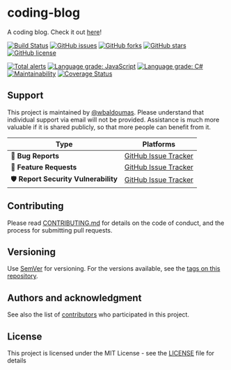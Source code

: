 # coding-blog

A coding blog. Check it out [here](https://wbaldoumas.codes/)!

[![Build Status](https://img.shields.io/endpoint.svg?url=https%3A%2F%2Factions-badge.atrox.dev%2Fwbaldoumas%2Fcoding-blog%2Fbadge%3Fref%3Dmain&style=flat)](https://actions-badge.atrox.dev/wbaldoumas/coding-blog/goto?ref=main)
[![GitHub issues](https://img.shields.io/github/issues/wbaldoumas/coding-blog.svg)](https://github.com/wbaldoumas/coding-blog/issues)
[![GitHub forks](https://img.shields.io/github/forks/wbaldoumas/coding-blog.svg)](https://github.com/wbaldoumas/coding-blog/network)
[![GitHub stars](https://img.shields.io/github/stars/wbaldoumas/coding-blog.svg)](https://github.com/wbaldoumas/coding-blog/stargazers)
[![GitHub license](https://img.shields.io/github/license/wbaldoumas/coding-blog.svg)](https://github.com/wbaldoumas/coding-blog/blob/main/LICENSE)

[![Total alerts](https://img.shields.io/lgtm/alerts/g/wbaldoumas/coding-blog.svg?logo=lgtm&logoWidth=18)](https://lgtm.com/projects/g/wbaldoumas/coding-blog/alerts/)
[![Language grade: JavaScript](https://img.shields.io/lgtm/grade/javascript/g/wbaldoumas/coding-blog.svg?logo=lgtm&logoWidth=18)](https://lgtm.com/projects/g/wbaldoumas/coding-blog/context:javascript)
[![Language grade: C#](https://img.shields.io/lgtm/grade/csharp/g/wbaldoumas/coding-blog.svg?logo=lgtm&logoWidth=18)](https://lgtm.com/projects/g/wbaldoumas/coding-blog/context:csharp)
[![Maintainability](https://api.codeclimate.com/v1/badges/9189fd933b39c21a49bb/maintainability)](https://codeclimate.com/github/wbaldoumas/coding-blog/maintainability)
[![Coverage Status](https://coveralls.io/repos/github/wbaldoumas/coding-blog/badge.svg?branch=main)](https://coveralls.io/github/wbaldoumas/coding-blog?branch=main)

## Support

This project is maintained by [@wbaldoumas](https://github.com/wbaldoumas). Please understand that individual support via email will not be provided. Assistance is much more valuable if it is shared publicly, so that more people can benefit from it.

| Type                                  | Platforms                                                            |
| ------------------------------------- | -------------------------------------------------------------------- |
| 🚨 **Bug Reports**                    | [GitHub Issue Tracker](https://github.com/wbaldoumas/coding-blog/issues) |
| 🎁 **Feature Requests**               | [GitHub Issue Tracker](https://github.com/wbaldoumas/coding-blog/issues) |
| 🛡 **Report Security Vulnerability** | [GitHub Issue Tracker](https://github.com/wbaldoumas/coding-blog/issues) |

## Contributing

Please read [CONTRIBUTING.md](CONTRIBUTING.md) for details on the code of conduct, and the process for submitting pull requests.

## Versioning

Use [SemVer](http://semver.org/) for versioning. For the versions available, see the [tags on this repository](https://github.com/wbaldoumas/coding-blog/tags).

## Authors and acknowledgment

See also the list of [contributors](https://github.com/wbaldoumas/coding-blog/graphs/contributors) who participated in this project.

## License

This project is licensed under the MIT License - see the [LICENSE](LICENSE) file for details
